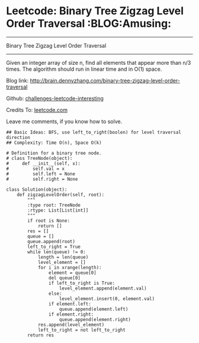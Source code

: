 # Leetcode: Binary Tree Zigzag Level Order Traversal     :BLOG:Amusing:


---

Binary Tree Zigzag Level Order Traversal  

---

Given an integer array of size n, find all elements that appear more than n/3 times. The algorithm should run in linear time and in O(1) space.  

Blog link: <http://brain.dennyzhang.com/binary-tree-zigzag-level-order-traversal>  

Github: [challenges-leetcode-interesting](https://github.com/DennyZhang/challenges-leetcode-interesting/tree/master/binary-tree-zigzag-level-order-traversal)  

Credits To: [leetcode.com](https://leetcode.com/problems/binary-tree-zigzag-level-order-traversal/description)  

Leave me comments, if you know how to solve.  

    ## Basic Ideas: BFS, use left_to_right(boolen) for level traversal direction
    ## Complexity: Time O(n), Space O(k)
    
    # Definition for a binary tree node.
    # class TreeNode(object):
    #     def __init__(self, x):
    #         self.val = x
    #         self.left = None
    #         self.right = None
    
    class Solution(object):
        def zigzagLevelOrder(self, root):
            """
            :type root: TreeNode
            :rtype: List[List[int]]
            """
            if root is None:
                return []
            res = []
            queue = []
            queue.append(root)
            left_to_right = True
            while len(queue) != 0:
                length = len(queue)
                level_element = []
                for i in xrange(length):
                    element = queue[0]
                    del queue[0]
                    if left_to_right is True:
                        level_element.append(element.val)
                    else:
                        level_element.insert(0, element.val)
                    if element.left:
                        queue.append(element.left)
                    if element.right:
                        queue.append(element.right)
                res.append(level_element)
                left_to_right = not left_to_right
            return res